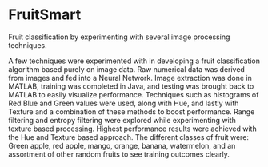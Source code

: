 # FruitSmart
Fruit classification by experimenting with several image processing techniques.

A few techniques were experimented with in developing a fruit classification algorithm based purely on image data. Raw numerical data 
was derived from images and fed into a Neural Network. Image extraction was done in MATLAB, training was completed in Java, and testing
was brought back to MATLAB to easily visualize performance. Techniques such as histograms of Red Blue and Green values were used, along 
with Hue, and lastly with Texture and a combination of these methods to boost performance. Range filtering and entropy filtering were
explored while experimenting with texture based processing. Highest performance results were achieved with the Hue and Texture based 
approach. The different classes of fruit were: Green apple, red apple, mango, orange, banana, watermelon, and an assortment of other 
random fruits to see training outcomes clearly.
